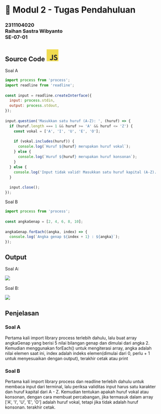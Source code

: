 # 📘 Modul 2 - Tugas Pendahuluan

### 2311104020<br> Raihan Sastra Wibyanto<br> SE-07-01

##  Source Code <img src="https://github.com/devicons/devicon/blob/master/icons/javascript/javascript-original.svg" title="JavaScript" alt="JavaScript" width="40" height="40"/> 
Soal A
```js
import process from 'process';
import readline from 'readline';

const input = readline.createInterface({
  input: process.stdin,
  output: process.stdout,
});

input.question('Masukkan satu huruf (A-Z): ', (huruf) => {
  if (huruf.length === 1 && huruf >= 'A' && huruf <= 'Z') {
    const vokal = ['A', 'I', 'U', 'E', 'O'];

    if (vokal.includes(huruf)) {
      console.log(`Huruf ${huruf} merupakan huruf vokal`);
    } else {
      console.log(`Huruf ${huruf} merupakan huruf konsonan`);
    }
  } else {
    console.log('Input tidak valid! Masukkan satu huruf kapital (A-Z).');
  }

  input.close();
});
```
Soal B
```js
import process from 'process';

const angkaGenap = [2, 4, 6, 8, 10];

angkaGenap.forEach((angka, index) => {
  console.log(`Angka genap ${index + 1} : ${angka}`);
});
```

## Output
Soal A:<br>

<img src="https://github.com/user-attachments/assets/1af9a07b-9935-4c6f-9925-2cdb48f202e6" width=700><br>

Soal B:<br>

<img src="https://github.com/user-attachments/assets/f13e4b65-e90a-4a48-942d-1ae3303043af" width=700>

## Penjelasan
### Soal A
Pertama kali import library process terlebih dahulu, lalu buat array angkaGenap yang berisi 5 nilai bilangan genap
dan dimulai dari angka 2. Kemudian menggunakan forEach() untuk mengiterasi array, angka adalah nilai elemen saat ini,
index adalah indeks elemen(dimulai dari 0, perlu + 1 untuk menyesuaikan dengan output), terakhir cetak atau print 

### Soal B
Pertama kali import library process dan readline terlebih dahulu untuk membaca input dari terminal, 
lalu periksa validitas input harus satu karakter dan huruf kapital dari A - Z. Kemudian tentukan apakah huruf vokal atau konsonan,
dengan cara membuat percabangan, jika termasuk dalam array ['A', 'I', 'U', 'E', 'O'] adalah huruf vokal, tetapi jika tidak adalah huruf konsonan.
terakhir cetak.

